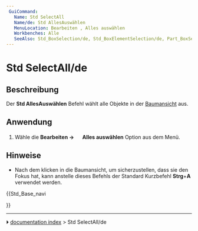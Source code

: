 ```yaml
---
 GuiCommand:
   Name: Std SelectAll
   Name/de: Std AllesAuswählen
   MenuLocation: Bearbeiten , Alles auswählen
   Workbenches: Alle
   SeeAlso: Std_BoxSelection/de, Std_BoxElementSelection/de, Part_BoxSelection/de
---
```


# Std SelectAll/de



## Beschreibung

Der **Std AllesAuswählen** Befehl wählt alle Objekte in der [Baumansicht](Tree_view/de.md) aus.



## Anwendung

1.  Wähle die **Bearbeiten → <img src="images/Std_SelectAll.svg" width=16px> Alles auswählen** Option aus dem Menü.



## Hinweise

-   Nach dem klicken in die Baumansicht, um sicherzustellen, dass sie den Fokus hat, kann anstelle dieses Befehls der Standard Kurzbefehl **Strg**+**A** verwendet werden.





{{Std_Base_navi

}}



---
⏵ [documentation index](../README.md) > Std SelectAll/de
